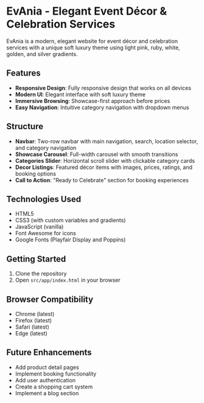 # EvAnia - Elegant Event Décor & Celebration Services

EvAnia is a modern, elegant website for event décor and celebration services with a unique soft luxury theme using light pink, ruby, white, golden, and silver gradients.

## Features

- **Responsive Design**: Fully responsive design that works on all devices
- **Modern UI**: Elegant interface with soft luxury theme
- **Immersive Browsing**: Showcase-first approach before prices
- **Easy Navigation**: Intuitive category navigation with dropdown menus

## Structure

- **Navbar**: Two-row navbar with main navigation, search, location selector, and category navigation
- **Showcase Carousel**: Full-width carousel with smooth transitions
- **Categories Slider**: Horizontal scroll slider with clickable category cards
- **Decor Listings**: Featured décor items with images, prices, ratings, and booking options
- **Call to Action**: "Ready to Celebrate" section for booking experiences

## Technologies Used

- HTML5
- CSS3 (with custom variables and gradients)
- JavaScript (vanilla)
- Font Awesome for icons
- Google Fonts (Playfair Display and Poppins)

## Getting Started

1. Clone the repository
2. Open `src/app/index.html` in your browser

## Browser Compatibility

- Chrome (latest)
- Firefox (latest)
- Safari (latest)
- Edge (latest)

## Future Enhancements

- Add product detail pages
- Implement booking functionality
- Add user authentication
- Create a shopping cart system
- Implement a blog section
